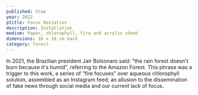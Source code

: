 ```yaml
---
published: true
year: 2022
ptitle: Focus Deviation
description: Installation
medium: Paper, chlorophyll, fire and acrylic sheet
dimensions: 16 x 16 cm each
category: forest
---
```

In 2021, the Brazilian president Jair Bolsonaro said: "the rain forest doesn't burn because it's humid", referring to the Amazon Forest. This phrase was a trigger to this work, a series of "fire focuses" over aqueous chlorophyll solution, assembled as an Instagram feed; an allusion to the dissemination of fake news through social media and our current lack of focus.
